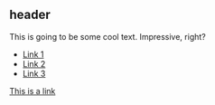 ## header

This is going to be some cool text. Impressive, right?

* [Link 1](http://www.google.com)
* [Link 2](http://www.yahoo.com)
* [Link 3](http://www.duckduckgo.com)

[This is a link](http://lighthouselabs.ca)

